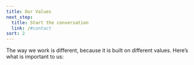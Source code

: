 ```yaml
---
title: Our Values
next_step:
  title: Start the conversation
  link: /#contact
sort: 2
---
```

The way we work is different, because it is built on different values. Here’s what is important to us: